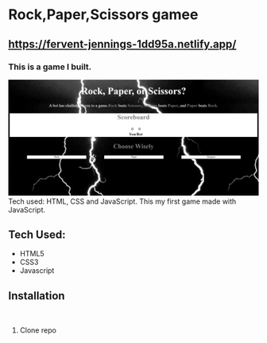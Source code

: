 # Rock,Paper,Scissors gamee

## https://fervent-jennings-1dd95a.netlify.app/

### This is a game I built.
<img src="rock,paper,scissors\rock.png">
 Tech used: HTML, CSS and JavaScript.
 This my first game made with JavaScript.   

## Tech Used:
- HTML5
- CSS3
- Javascript
​
## Installation
​
1. Clone repo

